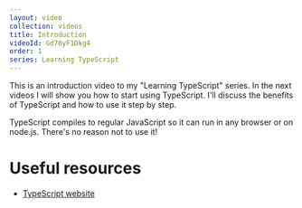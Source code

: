 ```yaml
---
layout: video
collection: videos
title: Introduction
videoId: Gd76yF1Dkg4
order: 1
series: Learning TypeScript
---
```


This is an introduction video to my "Learning TypeScript" series. In the next videos I will show you how to start using TypeScript. I'll discuss the benefits of TypeScript and how to use it step by step.

TypeScript compiles to regular JavaScript so it can run in any browser or on node.js. There's no reason not to use it!

# Useful resources
* <a href="https://www.typescriptlang.org/" target="_blank">TypeScript website</a>
